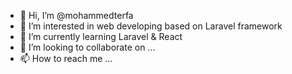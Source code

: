 - 👋 Hi, I’m @mohammedterfa
- 👀 I’m interested in web developing based on Laravel framework
- 🌱 I’m currently learning Laravel & React
- 💞️ I’m looking to collaborate on ...
- 📫 How to reach me ...

<!---
mohammedterfa/mohammedterfa is a ✨ special ✨ repository because its `README.md` (this file) appears on your GitHub profile.
You can click the Preview link to take a look at your changes.
--->
